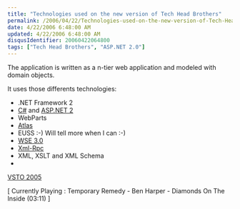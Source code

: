 ```yaml
---
title: "Technologies used on the new version of Tech Head Brothers"
permalink: /2006/04/22/Technologies-used-on-the-new-version-of-Tech-Head-Brothers/
date: 4/22/2006 6:48:00 AM
updated: 4/22/2006 6:48:00 AM
disqusIdentifier: 20060422064800
tags: ["Tech Head Brothers", "ASP.NET 2.0"]
---
```

The application is written as a n-tier web application and 
modeled with domain objects.

It uses those differents technologies:
<!-- more -->

*   .NET Framework 2 
*   [C#](http://msdn.microsoft.com/vcsharp/) and [ASP.NET 2](http://msdn.microsoft.com/asp.net)
*   WebParts
*   [Atlas](http://atlas.asp.net/)
*   EUSS :-) Will tell more when I can :-)
*   [WSE 
    3.0](http://msdn.microsoft.com/webservices/webservices/building/wse/default.aspx)
*   [Xml-Rpc](http://www.xmlrpc.com/)
*   XML, XSLT and XML Schema
*   

[VSTO 
  2005](http://msdn.microsoft.com/office/understanding/vsto/)

[ Currently Playing : Temporary Remedy - Ben Harper - Diamonds On 
The Inside (03:11) ]
